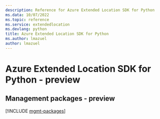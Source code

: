 ```yaml
---
description: Reference for Azure Extended Location SDK for Python
ms.data: 10/07/2022
ms.topic: reference
ms.service: extendedlocation
ms.devlang: python
title: Azure Extended Location SDK for Python
ms.author: lmazuel
author: lmazuel
---
```

# Azure Extended Location SDK for Python - preview

## Management packages - preview
[!INCLUDE [mgmt-packages](extended-location-mgmt-index.md)]
